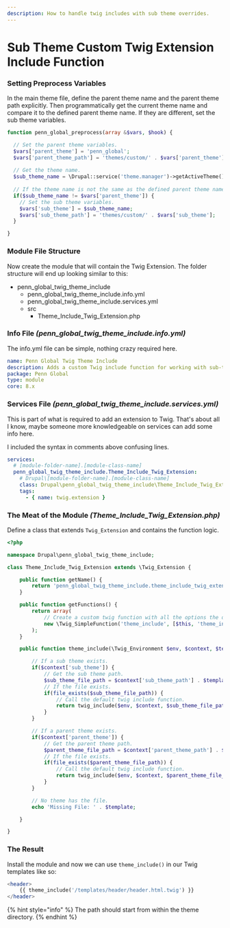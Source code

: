 ```yaml
---
description: How to handle twig includes with sub theme overrides.
---
```


# Sub Theme Custom Twig Extension Include Function

### Setting Preprocess Variables

In the main theme file, define the parent theme name and the parent theme path explicitly. Then programmatically get the current theme name and compare it to the defined parent theme name. If they are different, set the sub theme variables.

```php
function penn_global_preprocess(array &$vars, $hook) {

  // Set the parent theme variables.
  $vars['parent_theme'] = 'penn_global';
  $vars['parent_theme_path'] = 'themes/custom/' . $vars['parent_theme'];
  
  // Get the theme name.
  $sub_theme_name = \Drupal::service('theme.manager')->getActiveTheme()->getName();
  
  // If the theme name is not the same as the defined parent theme name.
  if($sub_theme_name != $vars['parent_theme']) {
    // Set the sub theme variables.
    $vars['sub_theme'] = $sub_theme_name;
    $vars['sub_theme_path'] = 'themes/custom/' . $vars['sub_theme'];
  }

}
```

### Module File Structure

Now create the module that will contain the Twig Extension. The folder structure will end up looking similar to this:

* penn\_global\_twig\_theme\_include
  * penn\_global\_twig\_theme\_include.info.yml
  * penn\_global\_twig\_theme\_include.services.yml
  * src
    * Theme\_Include\_Twig\_Extension.php

### Info File _\(penn\_global\_twig\_theme\_include.info.yml\)_

The info.yml file can be simple, nothing crazy required here.

```yaml
name: Penn Global Twig Theme Include
description: Adds a custom Twig include function for working with sub-themes
package: Penn Global
type: module
core: 8.x
```

### Services File _\(penn\_global\_twig\_theme\_include.services.yml\)_

This is part of what is required to add an extension to Twig. That's about all I know, maybe someone more knowledgeable on services can add some info here. 

I included the syntax in comments above confusing lines.

```yaml
services:
  # [module-folder-name].[module-class-name]
  penn_global_twig_theme_include.Theme_Include_Twig_Extension:
    # Drupal\[module-folder-name].[module-class-name]
    class: Drupal\penn_global_twig_theme_include\Theme_Include_Twig_Extension
    tags:
      - { name: twig.extension }
```

### The Meat of the Module _\(Theme\_Include\_Twig\_Extension.php\)_

Define a class that extends `Twig_Extension` and contains the function logic.

```php
<?php

namespace Drupal\penn_global_twig_theme_include;

class Theme_Include_Twig_Extension extends \Twig_Extension {

	public function getName() {
		return 'penn_global_twig_theme_include.theme_include_twig_extension';
	}

	public function getFunctions() {
		return array(
			// Create a custom twig function with all the options the default twig include requires.
			new \Twig_SimpleFunction('theme_include', [$this, 'theme_include'], array('needs_environment' => true, 'needs_context' => true, 'is_safe' => array('all')))
		);
	}

	public function theme_include(\Twig_Environment $env, $context, $template, $variables = array(), $withContext = true, $ignoreMissing = false, $sandboxed = false) {

		// If a sub theme exists.
		if($context['sub_theme']) {
			// Get the sub theme path.
			$sub_theme_file_path = $context['sub_theme_path'] . $template;
			// If the file exists.
			if(file_exists($sub_theme_file_path)) {
				// Call the default twig include function.
				return twig_include($env, $context, $sub_theme_file_path, $variables, $withContext, $ignoreMissing, $sandboxed);
			}
		}

		// If a parent theme exists.
		if($context['parent_theme']) {
			// Get the parent theme path.
			$parent_theme_file_path = $context['parent_theme_path'] . $template;
			// If the file exists.
			if(file_exists($parent_theme_file_path)) {
				// Call the default twig include function.
				return twig_include($env, $context, $parent_theme_file_path, $variables, $withContext, $ignoreMissing, $sandboxed);
			}
		}

		// No theme has the file.
		echo 'Missing File: ' . $template;

	}

}
```

### The Result

Install the module and now we can use `theme_include()` in our Twig templates like so:

```php
<header>
    {{ theme_include('/templates/header/header.html.twig') }}
</header>
```

{% hint style="info" %}
The path should start from within the theme directory.
{% endhint %}



